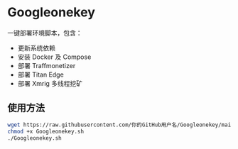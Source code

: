 # Googleonekey

一键部署环境脚本，包含：

- 更新系统依赖
- 安装 Docker 及 Compose
- 部署 Traffmonetizer
- 部署 Titan Edge
- 部署 Xmrig 多线程挖矿

## 使用方法

```bash
wget https://raw.githubusercontent.com/你的GitHub用户名/Googleonekey/main/Googleonekey.sh
chmod +x Googleonekey.sh
./Googleonekey.sh
